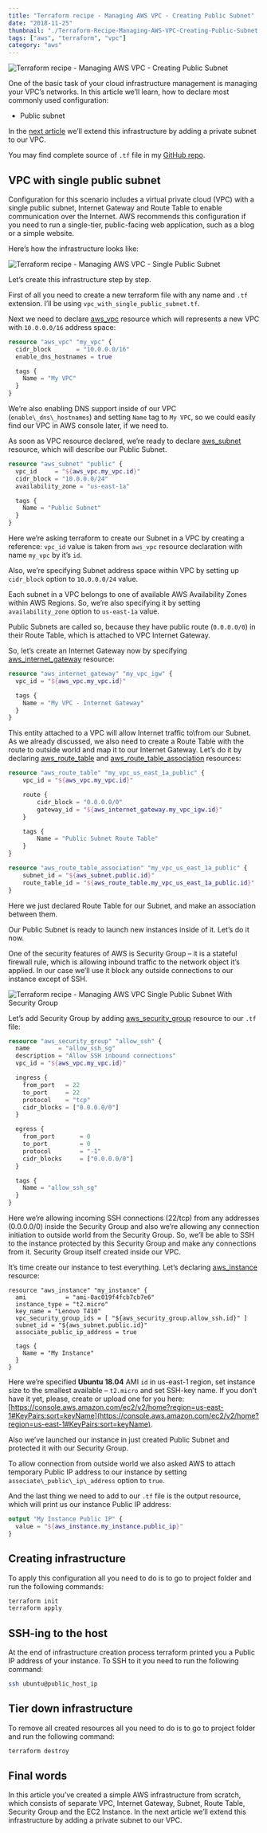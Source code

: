 ```yaml
---
title: "Terraform recipe - Managing AWS VPC - Creating Public Subnet"
date: "2018-11-25"
thumbnail: "./Terraform-Recipe-Managing-AWS-VPC-Creating-Public-Subnet.png"
tags: ["aws", "terraform", "vpc"]
category: "aws"
---
```


![Terraform recipe - Managing AWS VPC - Creating Public Subnet](Terraform-Recipe-Managing-AWS-VPC-Creating-Public-Subnet.png)

One of the basic task of your cloud infrastructure management is managing your VPC’s networks. In this article we’ll learn, how to declare most commonly used configuration:

* Public subnet

In the [next article](/terraform-recipe-managing-aws-vpc-creating-private-subnets) we’ll extend this infrastructure by adding a private subnet to our VPC.

You may find complete source of `.tf` file in my [GitHub repo](https://github.com/andreivmaksimov/terraform-recipe-managing-aws-vpc-creating-public-subnet).

## VPC with single public subnet

Configuration for this scenario includes a virtual private cloud (VPC) with a single public subnet, Internet Gateway and Route Table to enable communication over the Internet. AWS recommends this configuration if you need to run a single-tier, public-facing web application, such as a blog or a simple website.

Here’s how the infrastructure looks like:

![Terraform recipe - Managing AWS VPC - Single Public Subnet](Terraform-recipe-Managing-AWS-VPC-Single-Public-Subnet.png)

Let’s create this infrastructure step by step.

First of all you need to create a new terraform file with any name and `.tf` extension. I’ll be using `vpc_with_single_public_subnet.tf`.

Next we need to declare [aws_vpc](https://www.terraform.io/docs/providers/aws/r/vpc.html) resource which will represents a new VPC with `10.0.0.0/16` address space:

```terraform
resource "aws_vpc" "my_vpc" {
  cidr_block       = "10.0.0.0/16"
  enable_dns_hostnames = true

  tags {
    Name = "My VPC"
  }
}
```

We’re also enabling DNS support inside of our VPC (`enable\_dns\_hostnames`) and setting `Name` tag to `My VPC`, so we could easily find our VPC in AWS console later, if we need to.

As soon as VPC resource declared, we’re ready to declare [aws_subnet](https://www.terraform.io/docs/providers/aws/r/subnet.html) resource, which will describe our Public Subnet.

```terraform
resource "aws_subnet" "public" {
  vpc_id     = "${aws_vpc.my_vpc.id}"
  cidr_block = "10.0.0.0/24"
  availability_zone = "us-east-1a"

  tags {
    Name = "Public Subnet"
  }
}
```

Here we’re asking terraform to create our Subnet in a VPC by creating a reference: `vpc_id` value is taken from `aws_vpc` resource declaration with name `my_vpc` by it’s `id`.

Also, we’re specifying Subnet address space within VPC by setting up `cidr_block` option to `10.0.0.0/24` value.

Each subnet in a VPC belongs to one of available AWS Availability Zones within AWS Regions. So, we’re also specifying it by setting `availability_zone` option to `us-east-1a` value.

Public Subnets are called so, because they have public route (`0.0.0.0/0`) in their Route Table, which is attached to VPC Internet Gateway.

So, let’s create an Internet Gateway now by specifying [aws\_internet\_gateway](https://www.terraform.io/docs/providers/aws/r/internet_gateway.html) resource:

```terraform
resource "aws_internet_gateway" "my_vpc_igw" {
  vpc_id = "${aws_vpc.my_vpc.id}"

  tags {
    Name = "My VPC - Internet Gateway"
  }
}
```

This entity attached to a VPC will allow Internet traffic to\from our Subnet. As we already discussed, we also need to create a Route Table with the route to outside world and map it to our Internet Gateway. Let’s do it by declaring [aws\_route\_table](https://www.terraform.io/docs/providers/aws/r/route_table.html) and [aws\_route\_table\_association](https://www.terraform.io/docs/providers/aws/r/route_table_association.html) resources:

```terraform
resource "aws_route_table" "my_vpc_us_east_1a_public" {
    vpc_id = "${aws_vpc.my_vpc.id}"

    route {
        cidr_block = "0.0.0.0/0"
        gateway_id = "${aws_internet_gateway.my_vpc_igw.id}"
    }

    tags {
        Name = "Public Subnet Route Table"
    }
}

resource "aws_route_table_association" "my_vpc_us_east_1a_public" {
    subnet_id = "${aws_subnet.public.id}"
    route_table_id = "${aws_route_table.my_vpc_us_east_1a_public.id}"
}
```

Here we just declared Route Table for our Subnet, and make an association between them.

Our Public Subnet is ready to launch new instances inside of it.  Let’s do it now.

One of the security features of AWS is Security Group – it is a stateful firewall rule, which is allowing inbound traffic to the network object it’s applied. In our case we’ll use it block any outside connections to our instance except of SSH.

![Terraform recipe - Managing AWS VPC Single Public Subnet With Security Group](Terraform-recipe-Managing-AWS-VPC-Single-Public-Subnet-With-Security-Group.png)

Let’s add Security Group by adding [aws\_security\_group](https://www.terraform.io/docs/providers/aws/r/security_group.html) resource to our `.tf` file:

```terraform
resource "aws_security_group" "allow_ssh" {
  name        = "allow_ssh_sg"
  description = "Allow SSH inbound connections"
  vpc_id = "${aws_vpc.my_vpc.id}"

  ingress {
    from_port   = 22
    to_port     = 22
    protocol    = "tcp"
    cidr_blocks = ["0.0.0.0/0"]
  }

  egress {
    from_port       = 0
    to_port         = 0
    protocol        = "-1"
    cidr_blocks     = ["0.0.0.0/0"]
  }

  tags {
    Name = "allow_ssh_sg"
  }
}
```

Here we’re allowing incoming SSH connections (22/tcp) from any addresses (0.0.0.0/0) inside the Security Group and also we’re allowing any connection initiation to outside world from the Security Group. So, we’ll be able to SSH to the instance protected by this Security Group and make any connections from it. Security Group itself created inside our VPC.

It’s time create our instance to test everything. Let’s declaring [aws_instance](https://www.terraform.io/docs/providers/aws/r/instance.html) resource:

```teraform
resource "aws_instance" "my_instance" {
  ami           = "ami-0ac019f4fcb7cb7e6"
  instance_type = "t2.micro"
  key_name = "Lenovo T410"
  vpc_security_group_ids = [ "${aws_security_group.allow_ssh.id}" ]
  subnet_id = "${aws_subnet.public.id}"
  associate_public_ip_address = true

  tags {
    Name = "My Instance"
  }
}
```

Here we’re specified **Ubuntu 18.04** AMI `id` in us-east-1 region, set instance size to the smallest available – `t2.micro` and set SSH-key name. If you don’t have it yet, please, create or upload one for you here: [https://console.aws.amazon.com/ec2/v2/home?region=us-east-1#KeyPairs:sort=keyName](https://console.aws.amazon.com/ec2/v2/home?region=us-east-1#KeyPairs:sort=keyName).

Also we’ve launched our instance in just created Public Subnet and protected it with our Security Group.

To allow connection from outside world we also asked AWS to attach temporary Public IP address to our instance by setting `associate\_public\_ip\_address` option to `true`.

And the last thing we need to add to our `.tf` file is the output resource, which will print us our instance Public IP address:

```terraform
output "My Instance Public IP" {
  value = "${aws_instance.my_instance.public_ip}"
}
```

## Creating infrastructure

To apply this configuration all you need to do is to go to project folder and run the following commands:

```sh
terraform init
terraform apply
```

## SSH-ing to the host

At the end of infrastructure creation process terraform printed you a Public IP address of your instance. To SSH to it you need to run the following command:

```sh
ssh ubuntu@public_host_ip
```

## Tier down infrastructure

To remove all created resources all you need to do is to go to project folder and run the following command:

```sh
terraform destroy
```

## Final words

In this article you’ve created a simple AWS infrastructure from scratch, which consists of separate VPC, Internet Gateway, Subnet, Route Table, Security Group and the EC2 Instance. In the next article we’ll extend this infrastructure by adding a private subnet to our VPC.
